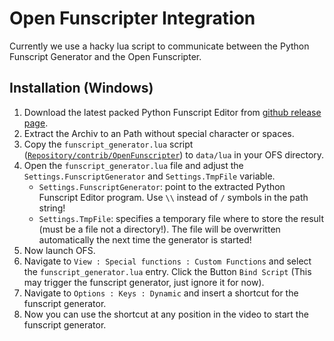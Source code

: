 # Open Funscripter Integration

Currently we use a hacky lua script to communicate between the Python Funscript Generator and the Open Funscripter.

## Installation (Windows)

1. Download the latest packed Python Funscript Editor from [github release page](https://github.com/michael-mueller-git/Python-Funscript-Editor/releases).
2. Extract the Archiv to an Path without special character or spaces.
3. Copy the `funscript_generator.lua` script ([`Repository/contrib/OpenFunscripter`](https://github.com/michael-mueller-git/Python-Funscript-Editor/tree/main/contrib/OpenFunscripter)) to `data/lua` in your OFS directory.
4. Open the `funscript_generator.lua` file and adjust the `Settings.FunscriptGenerator` and `Settings.TmpFile` variable.
   - `Settings.FunscriptGenerator`: point to the extracted Python Funscript Editor program. Use `\\` instead of `/` symbols in the path string!
   - `Settings.TmpFile`: specifies a temporary file where to store the result (must be a file not a directory!). The file will be overwritten automatically the next time the generator is started!
5. Now launch OFS.
6. Navigate to `View : Special functions : Custom Functions` and select the `funscript_generator.lua` entry. Click the Button `Bind Script` (This may trigger the funscript generator, just ignore it for now).
7. Navigate to `Options : Keys : Dynamic` and insert a shortcut for the funscript generator.
8. Now you can use the shortcut at any position in the video to start the funscript generator.
